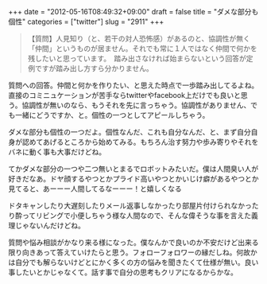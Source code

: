 +++
date = "2012-05-16T08:49:32+09:00"
draft = false
title = "ダメな部分も個性"
categories = ["twitter"]
slug = "2911"
+++

<blockquote>【質問】人見知り（と、若干の対人恐怖感）があるのと、協調性が無く「仲間」というものが居ません。それでも常に１人ではなく仲間で何かを残したいと思っています。　踏み出さなければ始まらないという回答が定例ですが踏み出し方すら分かりません。</blockquote>

質問への回答。仲間と何かを作りたい、と思えた時点で一歩踏み出してるよね。直接のコミニュケーションが苦手ならtwitterやfacebook上だけでも良いと思う。協調性が無いのなら、もうそれを先に言っちゃう。協調性がありません、でも一緒にどうですか、と。個性の一つとしてアピールしちゃう。

ダメな部分も個性の一つだよ。個性なんだ、これも自分なんだ、と、まず自分自身が認めてあげるところから始めてみる。もちろん治す努力や歩み寄りやそれをバネに動く事も大事だけどね。

てかダメな部分の一つや二つ無いとまるでロボットみたいだ。僕は人間臭い人が好きだなあ。ドヤ顔するやつとかプライド高いやつとかいじけ癖があるやつとか見てると、あーーー人間してるなーーー！と嬉しくなる

ドタキャンしたり大遅刻したりメール返事しなかったり部屋片付けられなかったり酔ってリビングで小便しちゃう様な人間なので、そんな偉そうな事を言えた義理じゃないんだけどね。

質問や悩み相談がかなり来る様になった。僕なんかで良いのか不安だけど出来る限り向きあって答えていけたらと思う。フォローフォロワーの縁だしね。何故かは自分でも解らないけどとにかく多くの方の悩みを聞きたくて仕様が無い。良い事したいとかじゃなくて。話す事で自分の思考もクリアになるからかな。
